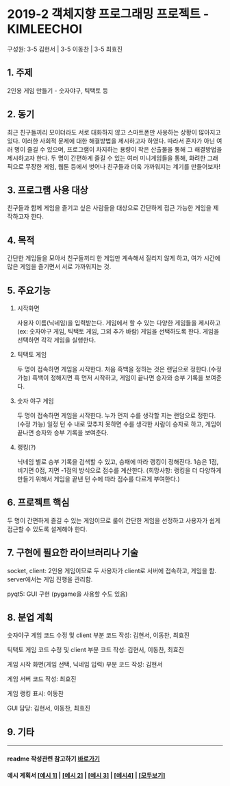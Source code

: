 # 2019-2 객체지향 프로그래밍 프로젝트 - **KIMLEECHOI**
구성원: 3-5 김현서 | 3-5 이동찬 | 3-5 최효진

## 1. 주제
2인용 게임 만들기 - 숫자야구, 틱택토 등

## 2. 동기
최근 친구들끼리 모이더라도 서로 대화하지 않고 스마트폰만 사용하는 상황이 많아지고 있다. 이러한 사회적 문제에 대한 해결방법을 제시하고자 하였다. 따라서 혼자가 아닌 여러 명이 즐길 수 있으며, 프로그램이 차지하는 용량이 작은 산출물을 통해 그 해결방법을 제시하고자 한다.
두 명이 간편하게 즐길 수 있는 여러 미니게임들을 통해, 화려한 그래픽으로 무장한 게임, 웹툰 등에서 벗어나 친구들과 더욱 가까워지는 계기를 만들어보자!

## 3. 프로그램 사용 대상
친구들과 함께 게임을 즐기고 싶은 사람들을 대상으로 간단하게 접근 가능한 게임을 제작하고자 한다.

## 4. 목적
간단한 게임들을 모아서 친구들끼리 한 게임만 계속해서 질리지 않게 하고, 여가 시간에 많은 게임을 즐기면서 서로 가까워지는 것.

## 5. 주요기능
1. 시작화면

    사용자 이름(닉네임)을 입력받는다. 게임에서 할 수 있는 다양한 게임들을 제시하고 (ex: 숫자야구 게임, 틱택토 게임, 그외 추가 바람) 
    게임을 선택하도록 한다. 게임을 선택하면 각각 게임을 실행한다.
    
2. 틱택토 게임

    두 명이 접속하면 게임을 시작한다. 처음 흑백을 정하는 것은 랜덤으로 정한다.(수정 가능) 흑백이 정해지면 흑 먼저 시작하고, 
    게임이 끝나면 승자와 승부 기록을 보여준다.

3. 숫자 야구 게임

    두 명이 접속하면 게임을 시작한다. 누가 먼저 수를 생각할 지는 랜덤으로 정한다. (수정 가능) 일정 턴 수 내로 맞추지 못하면
    수를 생각한 사람이 승자로 하고, 게임이 끝나면 승자와 승부 기록을 보여준다.
    
4. 랭킹(?)

    닉네임 별로 승부 기록을 검색할 수 있고, 승패에 따라 랭킹이 정해진다. 1승은 1점, 비기면 0점, 지면 -1점의 방식으로 점수를 계산한다.
    (희망사항: 랭킹을 더 다양하게 만들기 위해서 게임을 끝낸 턴 수에 따라 점수를 다르게 부여한다.)
## 6. 프로젝트 핵심
두 명이 간편하게 즐길 수 있는 게임이므로 룰이 간단한 게임을 선정하고 사용자가 쉽게 접근할 수 있도록 설계해야 한다.

## 7. 구현에 필요한 라이브러리나 기술
socket, client: 2인용 게임이므로 두 사용자가 client로 서버에 접속하고, 게임을 함. server에서는 게임 진행을 관리함.

pyqt5: GUI 구현 (pygame을 사용할 수도 있음)

## 8. **분업 계획**
숫자야구 게임 코드 수정 및 client 부분 코드 작성: 김현서, 이동찬, 최효진

틱택토 게임 코드 수정 및 client 부분 코드 작성: 김현서, 이동찬, 최효진

게임 시작 화면(게임 선택, 닉네임 입력) 부분 코드 작성: 김현서

게임 서버 코드 작성: 최효진

게임 랭킹 표시: 이동찬

GUI 담당: 김현서, 이동찬, 최효진
## 9. 기타

<hr>

#### readme 작성관련 참고하기 [바로가기](https://heropy.blog/2017/09/30/markdown/)

#### 예시 계획서 [[예시 1]](https://docs.google.com/document/d/1hcuGhTtmiTUxuBtr3O6ffrSMahKNhEj33woE02V-84U/edit?usp=sharing) | [[예시 2]](https://docs.google.com/document/d/1FmxTZvmrroOW4uZ34Xfyyk9ejrQNx6gtsB6k7zOvHYE/edit?usp=sharing) | [[예시 3]](https://github.com/goldmango328/2018-OOP-Python-Light) | [[예시4]](https://github.com/ssy05468/2018-OOP-Python-lightbulb) | [[모두보기]](https://github.com/kadragon/oop_project_ex/network/members)
